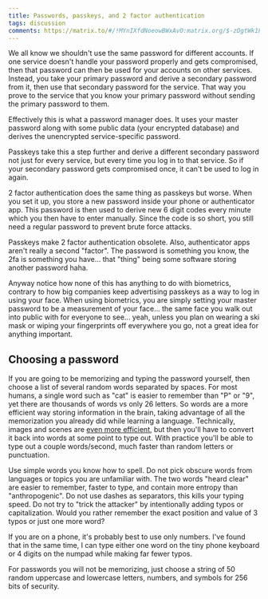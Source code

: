 ```yaml
---
title: Passwords, passkeys, and 2 factor authentication
tags: discussion
comments: https://matrix.to/#/!MYnIXfdNoeowBWxAvO:matrix.org/$-zDgtWk1FTxCwg-bmS8VmYTspGfuOg1NxZFsI0jEObI?via=matrix.org&via=envs.net
---
```


We all know we shouldn't use the same password for different accounts. If one service doesn't handle your password properly and gets compromised, then that password can then be used for your accounts on other services. Instead, you take your primary password and derive a secondary password from it, then use that secondary password for the service. That way you prove to the service that you know your primary password without sending the primary password to them.

Effectively this is what a password manager does. It uses your master password along with some public data (your encrypted database) and derives the unencrypted service-specific password.

Passkeys take this a step further and derive a different secondary password not just for every service, but every time you log in to that service. So if your secondary password gets compromised once, it can't be used to log in again.

2 factor authentication does the same thing as passkeys but worse. When you set it up, you store a new password inside your phone or authenticator app. This password is then used to derive new 6 digit codes every minute which you then have to enter manually. Since the code is so short, you still need a regular password to prevent brute force attacks.

Passkeys make 2 factor authentication obsolete. Also, authenticator apps aren't really a second "factor". The password is something you know, the 2fa is something you have... that "thing" being some software storing another password haha.

Anyway notice how none of this has anything to do with biometrics, contrary to how big companies keep advertising passkeys as a way to log in using your face. When using biometrics, you are simply setting your master password to be a measurement of your face... the same face you walk out into public with for everyone to see... yeah, unless you plan on wearing a ski mask or wiping your fingerprints off everywhere you go, not a great idea for anything important.

## Choosing a password

If you are going to be memorizing and typing the password yourself, then choose a list of several random words separated by spaces. For most humans, a single word such as "cat" is easier to remember than "P" or "9", yet there are thousands of words vs only 26 letters. So words are a more efficient way storing information in the brain, taking advantage of all the memorization you already did while learning a language. Technically, images and scenes are [even more efficient](https://en.wikipedia.org/wiki/Method_of_loci), but then you'll have to convert it back into words at some point to type out. With practice you'll be able to type out a couple words/second, much faster than random letters or punctuation.

Use simple words you know how to spell. Do not pick obscure words from languages or topics you are unfamiliar with. The two words "heard clear" are easier to remember, faster to type, and contain more entropy than "anthropogenic". Do not use dashes as separators, this kills your typing speed. Do not try to "trick the attacker" by intentionally adding typos or capitalization. Would you rather remember the exact position and value of 3 typos or just one more word?

If you are on a phone, it's probably best to use only numbers. I've found that in the same time, I can type either one word on the tiny phone keyboard or 4 digits on the numpad while making far fewer typos.

For passwords you will not be memorizing, just choose a string of 50 random uppercase and lowercase letters, numbers, and symbols for 256 bits of security.
